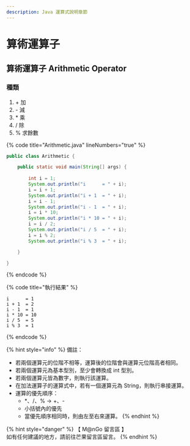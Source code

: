 ```yaml
---
description: Java 運算式說明章節
---
```


# 算術運算子

## 算術運算子 Arithmetic Operator

### 種類

1. \+   加
2. \-   減
3. \*   乘
4. /    除
5. %  求餘數

{% code title="Arithmetic.java" lineNumbers="true" %}
```java
public class Arithmetic {

	public static void main(String[] args) {
		
		int i = 1;
		System.out.println("i      = " + i);
		i = i + 1;
		System.out.println("i + 1  = " + i);
		i = i - 1;
		System.out.println("i - 1  = " + i);
		i = i * 10;
		System.out.println("i * 10 = " + i);
		i = i / 2;
		System.out.println("i / 5  = " + i);
		i = i % 2;
		System.out.println("i % 3  = " + i);

	}

}
```
{% endcode %}

{% code title="執行結果" %}
```
i      = 1
i + 1  = 2
i - 1  = 1
i * 10 = 10
i / 5  = 5
i % 3  = 1
```
{% endcode %}

{% hint style="info" %}
備註：

* 若兩個運算元的位階不相等，運算後的位階會與運算元位階高者相同。
* 若兩個運算元為基本型別，至少會轉換成 int 型別。
* 若兩個運算元皆為數字，則執行該運算。
* 在加法運算子的運算式中，若有一個運算元為 String，則執行串接運算。
* 運算的優先順序：
  * &#x20;\*、/、% -> +、-
  * 小括號內的優先
  * 當優先順序相同時，則由左至右來運算。
{% endhint %}

{% hint style="danger" %}
【 M@nGo 留言區 】\
如有任何建議的地方，請前往芒果留言區留言。
{% endhint %}
